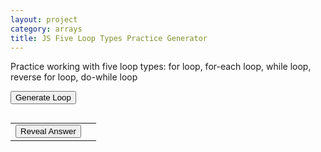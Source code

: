 ```yaml
---
layout: project
category: arrays
title: JS Five Loop Types Practice Generator
---
```


Practice working with five loop types: for loop, for-each loop, while loop, reverse for loop, do-while loop

<button onclick="generateLoop()">Generate Loop</button>
<pre id="output"></pre>
<table>
  <tr>
    <td><button onclick="revealAnswer()">Reveal Answer</button></td>
    <td><span id="loopAnswer" style="display:none;"></span></td>
  </tr>
</table>

<script>
let loopType = "";
let cat, dog, dogLimit, dogStep, catFormula;
let apples, bananas, loopCount, appleOp, bananaOp;
let numberList, secret, mystery, forEachLessThan;
let x, y, startVal, endVal, reverseStep, xOp, yOp;
let fish, shark, sharkLimit, sharkStep, fishFormula;

function generateLoop() {
  let outputString = "foo";
  let roll = Math.random();

  if (roll < 0.2) {
    outputString = makeWhileLoop();
  } else if (roll < 0.4) {
    outputString = makeForLoop();
  } else if (roll < 0.6) {
    outputString = makeForEachLoop();
  } else if (roll < 0.8) {
    outputString = makeReverseForLoop();
  } else {
    outputString = makeDoWhileLoop();
  }

  document.getElementById("output").innerText = outputString;
  document.getElementById("loopAnswer").style.display = "none";
  document.getElementById("loopAnswer").innerText = "";
}

function makeWhileLoop(){
  let outputString = "";
  loopType = "while";
    cat = Math.floor(Math.random() * 5);
    dog = Math.floor(Math.random() * 3) + 1;
    dogStep = Math.floor(Math.random() * 4) + 2;

    let reps = Math.floor(Math.random() * 3) + 2;
    dogLimit = Math.pow(dogStep, reps) - Math.floor(Math.random() * dogStep);
    
    let catOps = ["cat + dog - 1", "cat + dog + 1", "cat * 2 + dog", "cat + dog * 2"];
    catFormula = catOps[Math.floor(Math.random() * catOps.length)];

    outputString += `let cat = ${cat};\nlet dog = ${dog};\n\n`;
    outputString += `while (dog < ${dogLimit}) {\n`;
    outputString += `  cat = ${catFormula};\n`;
    outputString += `  dog = dog * ${dogStep};\n`;
    outputString += `}\n`;
    outputString += `console.log("cat is " + cat);\nconsole.log("dog is " + dog);`;
    return outputString;
}

function makeForLoop(){
  let outputString = "";
  loopType = "for";
    apples = Math.floor(Math.random() * 6) + 5;
    bananas = Math.floor(Math.random() * 6) + 5;
    loopCount = Math.floor(Math.random() * 3) + 2;
    let appleOps = ["apples + 2", "apples + 3", "apples + 1"];
    let bananaOps = ["apples + bananas", "bananas + apples + 1", "bananas + apples - 1"];
    appleOp = appleOps[Math.floor(Math.random() * appleOps.length)];
    bananaOp = bananaOps[Math.floor(Math.random() * bananaOps.length)];

    outputString += `let apples = ${apples};\nlet bananas = ${bananas};\n\n`;
    outputString += `for (let i = 0; i < ${loopCount}; i++) {\n`;
    outputString += `  apples = ${appleOp};\n`;
    outputString += `  bananas = ${bananaOp};\n`;
    outputString += `}\n`;
    outputString += `console.log("apples is " + apples);\nconsole.log("bananas is " + bananas);`;
    return outputString;
}

function makeForEachLoop(){
  let outputString = "";
  forEachLessThan = Math.random() < 0.5;
  loopType = "foreach";
  let total = 0;
  let listSize = Math.floor(Math.random() * 2) + 4;
    numberList = [];
    for (let i = 0; i < listSize; i++) {
      numberList.push(Math.floor(Math.random() * 10) + 1);
      total += numberList[i];
    }
    secret = Math.floor(total / listSize); // Starting threshold
    mystery = Math.floor(Math.random() * 4) + 1;

    outputString += `let numberList = [${numberList.join(",")}];\n`;
    outputString += `let secret = ${secret};\nlet mystery = ${mystery};\n\n`;
    outputString += `for (let each of numberList) {\n`;
    if(forEachLessThan){
      outputString += `  if (each < secret) {\n`;
    } else {
      outputString += `  if (each > secret) {\n`;
    }
    
    outputString += `    secret = each;\n`;
    outputString += `  }\n`;
    outputString += `  mystery = mystery + each;\n`;
    outputString += `}\n`;
    outputString += `console.log("secret is " + secret);\nconsole.log("mystery is " + mystery);`;
    return outputString;
}


function makeReverseForLoop(){
  let outputString = "";
  loopType = "reverse-for";

  x = Math.floor(Math.random() * 10) + 5;
  y = Math.floor(Math.random() * 5) + 1;
  startVal = Math.floor(Math.random() * 5) + 5;
  endVal = Math.floor(Math.random() * 3);
  reverseStep = 1;

  let xOps = ["x - i", "x - y", "x - 2", "x - (i + y)"];
  let yOps = ["y + x", "y + i", "y + 2", "y + (x - i)"];
  xOp = xOps[Math.floor(Math.random() * xOps.length)];
  yOp = yOps[Math.floor(Math.random() * yOps.length)];

  outputString += `let x = ${x};\nlet y = ${y};\n\n`;
  outputString += `for (let i = ${startVal}; i >= ${endVal}; i--) {\n`;
  outputString += `  x = ${xOp};\n`;
  outputString += `  y = ${yOp};\n`;
  outputString += `}\n`;
  outputString += `console.log("x is " + x);\nconsole.log("y is " + y);`;
  return outputString;
}

function makeDoWhileLoop(){
  let outputString = "";
  loopType = "do-while";
  fish = Math.floor(Math.random() * 5);
  shark = Math.floor(Math.random() * 4) + 1;
  sharkStep = Math.floor(Math.random() * 3) + 2;
  sharkLimit = shark + sharkStep * Math.floor(Math.random() * 2 + 1) + sharkStep * Math.floor(Math.random() * 2 + 1) + Math.floor(Math.random() * 3 - 1);

  let fishOps = ["fish + shark", "fish + shark * 2", "fish * 2 + shark", "fish + shark + 1"];
  fishFormula = fishOps[Math.floor(Math.random() * fishOps.length)];

  outputString += `let fish = ${fish};\nlet shark = ${shark};\n\n`;
  outputString += `do {\n`;
  outputString += `  fish = ${fishFormula};\n`;
  outputString += `  shark = shark + ${sharkStep};\n`;
  outputString += `} while (shark < ${sharkLimit});\n`;
  outputString += `console.log("fish is " + fish);\nconsole.log("shark is " + shark);`;
  return outputString;
}


function revealAnswer() {
  if (loopType === "while") {
    let catCopy = cat;
    let dogCopy = dog;
    while (dogCopy < dogLimit) {
      catCopy = eval(catFormula.replace(/cat/g, catCopy).replace(/dog/g, dogCopy));
      dogCopy = dogCopy * dogStep;
    }
    document.getElementById("loopAnswer").innerText = `Answer: cat is ${catCopy}, dog is ${dogCopy}`;

  } else if (loopType === "for") {
    let a = apples;
    let b = bananas;
    for (let i = 0; i < loopCount; i++) {
      a = eval(appleOp.replace(/apples/g, a).replace(/i/g, i));
      b = eval(bananaOp.replace(/bananas/g, b).replace(/apples/g, a).replace(/i/g, i));
    }
    document.getElementById("loopAnswer").innerText = `Answer: apples is ${a}, bananas is ${b}`;

  } else if (loopType === "foreach") {
    let s = secret;
    let m = mystery;
    for (let each of numberList) {
      if (forEachLessThan === true && each < s) {
        s = each;
      }
      else if (forEachLessThan === false && each > s) {
        s = each;
      }
      m = m + each;
    }
    document.getElementById("loopAnswer").innerText = `Answer: secret is ${s}, mystery is ${m}`;

  } else if (loopType === "reverse-for") {
    let xCopy = x;
    let yCopy = y;
    for (let i = startVal; i >= endVal; i -= reverseStep) {
      xCopy = eval(xOp.replace(/x/g, xCopy).replace(/y/g, yCopy).replace(/i/g, i));
      yCopy = eval(yOp.replace(/x/g, xCopy).replace(/y/g, yCopy).replace(/i/g, i));
    }
    document.getElementById("loopAnswer").innerText = `Answer: x is ${xCopy}, y is ${yCopy}`;
  
  } else if (loopType === "do-while") {
    let f = fish;
    let s = shark;
    do {
      f = eval(fishFormula.replace(/fish/g, f).replace(/shark/g, s));
      s = s + sharkStep;
    } while (s < sharkLimit);
    document.getElementById("loopAnswer").innerText = `Answer: fish is ${f}, shark is ${s}`;
  }


  document.getElementById("loopAnswer").style.display = "inline";
}

// Generate one on load
generateLoop();
</script>
